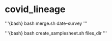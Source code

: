 # covid_lineage

'''{bash}
bash merge.sh date-survey
'''

'''{bash}
bash create_samplesheet.sh files_dir
'''
